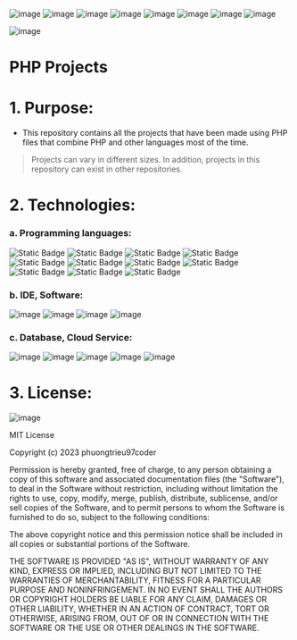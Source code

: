 ![image](https://img.shields.io/badge/PHP-white?style=for-the-badge&logo=php) ![image](https://img.shields.io/badge/MYSQL-white?style=for-the-badge&logo=mysql) ![image](https://img.shields.io/badge/HTML5-black?style=for-the-badge&logo=html5) ![image](https://img.shields.io/badge/CSS3-black?style=for-the-badge&logo=css3) ![image](https://img.shields.io/badge/Bootstrap-white?style=for-the-badge&logo=bootstrap) ![image](https://img.shields.io/badge/JavaScript-black?style=for-the-badge&logo=javascript) ![image](https://img.shields.io/badge/jQuery-black?style=for-the-badge&logo=jquery) ![image](https://img.shields.io/badge/JSON-black?style=for-the-badge&logo=json)


![image](https://user-images.githubusercontent.com/82598726/181829065-7ec9da96-4fdb-4e42-b650-56fe73e770fb.png)


# PHP Projects

# 1. Purpose:


- This repository contains all the projects that have been made using PHP files that combine PHP and other languages most of the time. 

> Projects can vary in different sizes. In addition, projects in this repository can exist in other repositories.


# 2. Technologies:

### a. Programming languages:

![Static Badge](https://img.shields.io/badge/PHP-PHP-blueviolet) ![Static Badge](https://img.shields.io/badge/HTML-HTML5-orange) ![Static Badge](https://img.shields.io/badge/CSS-CSS3-blue) ![Static Badge](https://img.shields.io/badge/SASS-SASS-ff69b4) ![Static Badge](https://img.shields.io/badge/B-Bootstrap-blueviolet) ![Static Badge](https://img.shields.io/badge/W3CSS-W3CSS-green) ![Static Badge](https://img.shields.io/badge/JS-JavaScript-yellow) ![Static Badge](https://img.shields.io/badge/jQuery-jQuery-black) ![Static Badge](https://img.shields.io/badge/A-AngularJS-red) ![Static Badge](https://img.shields.io/badge/SQL-SQL-blue) ![Static Badge](https://img.shields.io/badge/JSON-{JSON}-black) 

### b. IDE, Software:

![image](https://user-images.githubusercontent.com/82598726/181828247-0a180433-7628-45d0-91fc-c653225c57aa.png) ![image](https://user-images.githubusercontent.com/82598726/181828341-f2d35c6d-863e-4f1c-af84-a9ebc1e33d58.png) ![image](https://user-images.githubusercontent.com/82598726/181830045-2769b49a-2b5a-43ad-b519-5ae02d5b736a.png)
 ![image](https://user-images.githubusercontent.com/82598726/181828437-03bf1b40-f35c-4e48-8ebd-127ef3a6f49d.png)


### c. Database, Cloud Service:

![image](https://user-images.githubusercontent.com/82598726/181828437-03bf1b40-f35c-4e48-8ebd-127ef3a6f49d.png) ![image](https://user-images.githubusercontent.com/82598726/181828759-13c51469-e35d-44d6-af61-dfff064b7536.png) ![image](https://user-images.githubusercontent.com/82598726/181830075-a40dcdfe-519c-4a5d-90cd-c3eb308f8cce.png)
 ![image](https://user-images.githubusercontent.com/82598726/181828843-3ba0f2e8-a5dc-4268-b646-5b21898e1139.png) ![image](https://user-images.githubusercontent.com/82598726/181828934-4524165b-801b-44a8-97b4-3966d2eb3c93.png)

# 3. License: 
![image](https://github.com/phuongtrieu97coder/PHP_projects/assets/82598726/30a8f5c9-60fd-454b-9027-03a388d6cec6)

MIT License

Copyright (c) 2023 phuongtrieu97coder

Permission is hereby granted, free of charge, to any person obtaining a copy
of this software and associated documentation files (the "Software"), to deal
in the Software without restriction, including without limitation the rights
to use, copy, modify, merge, publish, distribute, sublicense, and/or sell
copies of the Software, and to permit persons to whom the Software is
furnished to do so, subject to the following conditions:

The above copyright notice and this permission notice shall be included in all
copies or substantial portions of the Software.

THE SOFTWARE IS PROVIDED "AS IS", WITHOUT WARRANTY OF ANY KIND, EXPRESS OR
IMPLIED, INCLUDING BUT NOT LIMITED TO THE WARRANTIES OF MERCHANTABILITY,
FITNESS FOR A PARTICULAR PURPOSE AND NONINFRINGEMENT. IN NO EVENT SHALL THE
AUTHORS OR COPYRIGHT HOLDERS BE LIABLE FOR ANY CLAIM, DAMAGES OR OTHER
LIABILITY, WHETHER IN AN ACTION OF CONTRACT, TORT OR OTHERWISE, ARISING FROM,
OUT OF OR IN CONNECTION WITH THE SOFTWARE OR THE USE OR OTHER DEALINGS IN THE
SOFTWARE.

